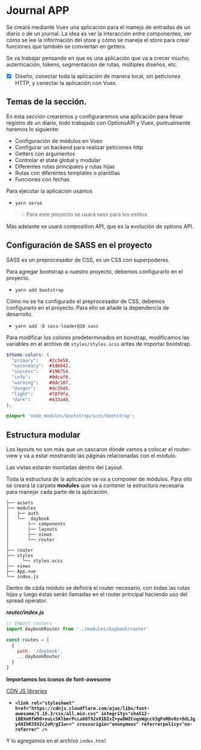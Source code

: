 # Journal APP

Se creará mediante Vuex una aplicación para el manejo de entradas de un diario o de un journal. 
La idea es ver la interacción entre componentes, ver cómo se lee la información del store y cómo se maneja el store para crear funciones que también se conviertan en getters.

Se va trabajar pensando en que es una aplicación que va a crecer mucho, autenticación, tokens, segmentación de rutas, múltiples diseños, etc.

- [x] Diseño, conectar toda la aplicación de manera local, sin peticiones HTTP, y conectar la aplicación con Vuex.

## Temas de la sección.

En esta sección crearemos y configuraremos una aplicación para llevar registro de un diario, todo trabajado con OptionsAPI y Vuex, puntualmente haremos lo siguiente:

- Configuración de módulos en Vuex
- Configurar un backend para realizar peticiones http
- Getters con argumentos
- Controlar el state global y modular
- Diferentes rutas principales y rutas hijas
- Rutas con diferentes templates o plantillas
- Funciones con fechas

Para ejecutar la aplicacion usamos 

- `yarn serve`

> :bulb: Para este proyecto se usará sass para los estilos.

Más adelante se usará composition API, que es la evolución de options API.

## Configuración de SASS en el proyecto

SASS es un preprocesador de CSS, es un CSS con superpoderes.

Para agregar bootstrap a nuestro proyecto, debemos configurarlo en el proyecto.
- `yarn add bootstrap`

Cómo no se ha configurado el preprocesador de CSS, debemos configurarlo en el proyecto.
Para ello se añade la dependencia de desarrollo.

- `yarn add -D sass-loader@10 sass`

Para modificar los colores predeterminados en boostrap, modificamos las variables en el archivo de `styles/styles.scss` antes de importar bootstrap.

```scss
$theme-colors: (
  "primary":    #2c3e50,
  "secondary":  #1d6042,
  "success":    #198754,
  "info":       #0dcaf0,
  "warning":    #ddc107,
  "danger":     #dc3545,
  "light":      #f8f9fa,
  "dark":       #433a40,
);

@import 'node_modules/bootstrap/scss/bootstrap';
```

## Estructura modular

Los layouts no son más que un cascaron dónde vamos a colocar el router-view y va a estar mostrando las páginas relacionadas con el módulo.

Las vistas estarán montadas dentro del Layout.

Toda la estructura de la aplicación se va a componer de módulos.
Para ello se creará la carpeta **modules** que va a contener la estructura necesaria para manejar cada parte de la aplicación.

```
├── assets
├── modules
│   ├── auth
│   └──  daybook
│       ├── components
│       ├── layouts
│       ├── views
│       └── router 
│
├── router
├── styles
│     └── styles.scss
├── views
├── App.vue
└── index.js
```

Dentro de cáda módulo se definirá el router necesario, con todas las rutas hijas y luego éstas serán llamadas en el router principal haciendo uso del spread operator.


**_router/index.js_**
```js
// Import routers
import daybookRouter from '../modules/daybook/router'

const routes = [
  {
    path: '/daybook',
    ...daybookRouter
  }
]
``` 

**Importamos los íconos de font-awesome**

[CDN JS libraries](https://cdnjs.com/libraries/font-awesome/5.15.3)

- **`<link rel="stylesheet" href="https://cdnjs.cloudflare.com/ajax/libs/font-awesome/5.15.3/css/all.min.css" integrity="sha512-iBBXm8fW90+nuLcSKlbmrPcLa0OT92xO1BIsZ+ywDWZCvqsWgccV3gFoRBv0z+8dLJgyAHIhR35VZc2oM/gI1w==" crossorigin="anonymous" referrerpolicy="no-referrer" />`**

Y lo agregamos en el archivo `index.html`